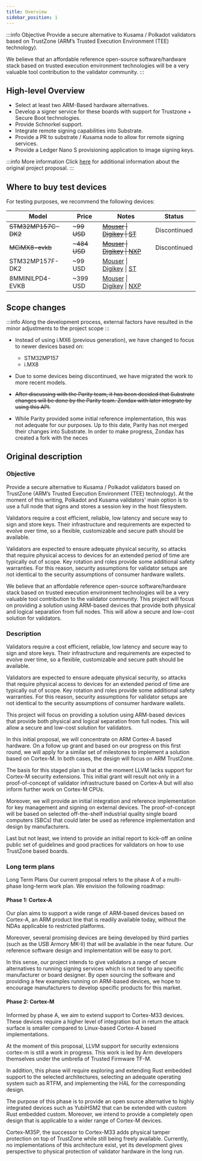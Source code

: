 ```yaml
---
title: Overview
sidebar_position: 1
---
```


:::info Objective
Provide a secure alternative to Kusama / Polkadot validators based on TrustZone (ARM’s Trusted Execution Environment (TEE) technology).

We believe that an affordable reference open-source software/hardware stack based on trusted execution environment technologies will be a very valuable tool contribution to the validator community.
:::

## High-level Overview

- Select at least two ARM-Based hardware alternatives.
- Develop a signer service for these boards with support for Trustzone + Secure Boot technologies.
- Provide Schnorkel support.
- Integrate remote signing capabilities into Substrate.
- Provide a PR to substrate / Kusama node to allow for remote signing services.
- Provide a Ledger Nano S provisioning application to image signing keys.

:::info More information
Click [here](Description.md) for additional information about the original project proposal.
:::

## Where to buy test devices

For testing purposes, we recommend the following devices:

| Model               | Price        | Notes                                 | Status       |
| ------------------- | ------------ | ------------------------------------- | ------------ |
| ~~STM32MP157C-DK2~~ | ~~~99 USD~~  | ~~[Mouser][1] \| [Digikey][2] \| [ST][3]~~  | Discontinued |
| ~~MCiMX8-evkb~~     | ~~~484 USD~~ | ~~[Mouser][4] \| [Digikey][5] \| [NXP][6]~~ | Discontinued |
| STM32MP157F-DK2     | ~99 USD      | [Mouser][7] \| [Digikey][8] \| [ST][9]      |              |
| 8MMINILPD4-EVKB     | ~399 USD     | [Mouser][10] \| [Digikey][11] \| [NXP][12]  |              |

[1]: https://www.mouser.ch/ProductDetail/STMicroelectronics/STM32MP157C-DK2?qs=9r4v7xj2LnnSrQDGcA2diw==
[2]: https://www.digikey.ch/products/en?keywords=MCIMX8M-EVKB
[3]: https://www.st.com/en/evaluation-tools/stm32mp157c-dk2.html#sample-and-buy
[4]: https://www.nxp.com/part/MCIMX8M-EVKB#/
[5]: https://www.mouser.ch/ProductDetail/NXP-Semiconductors/MCIMX8M-EVKB?qs=%2Fha2pyFaduhMHVqoUq4oRfF9hEn3wIuiNQ14GBmEQkNua8L5aW7Edg%3D%3D
[6]: https://www.digikey.ch/products/en?keywords=STM32MP157C-DK2
[7]: https://www.mouser.ch/ProductDetail/STMicroelectronics/STM32MP157F-DK2?qs=%2Fha2pyFaduh%2FKELL0HLb%2FECDk5lYWRrcRLUQZ3SoIdw032GWb9p%252BhQ==
[8]: https://www.digikey.ch/products/en?keywords=STM32MP157F-DK2
[9]: https://www.st.com/en/evaluation-tools/stm32mp157f-dk2.html#sample-buy
[10]: https://www.mouser.ch/ProductDetail/NXP/8MMINILPD4-EVKB?qs=sGAEpiMZZMv0NwlthflBiwR1FQLSfx15LWRjYUcqUMY%3D
[11]: https://www.digikey.ch/products/en?keywords=8MMINILPD4-EVKB
[12]: https://www.nxp.com/part/8MMINILPD4-EVKB#/

## Scope changes

:::info
Along the development process, external factors have resulted in the minor adjustments to the project scope
:::

- Instead of using i.MX6 (previous generation), we have changed to focus to newer devices based on:

  - STM32MP157
  - i.MX8

- Due to some devices being discontinued, we have migrated the work to more recent models.

- ~~After discussing with the Parity team, it has been decided that Substrate changes will be done by the Parity team.
Zondax with later integrate by using this API.~~

- While Parity provided some initial reference implementation, this was not adequate for our purposes. Up to this date, Parity has not merged their changes into Substrate.
In order to make progress, Zondax has created a fork with the neces 

## Original description

### Objective

Provide a secure alternative to Kusama / Polkadot validators based on TrustZone (ARM’s Trusted Execution Environment (TEE) technology). At the moment of this writing, Polkadot and Kusama validators' main option is to use a full node that signs and stores a session key in the host filesystem.

Validators require a cost efficient, reliable, low latency and secure way to sign and store keys. Their infrastructure and requirements are expected to evolve over time, so a flexible, customizable and secure path should be available.

Validators are expected to ensure adequate physical security, so attacks that require physical access to devices for an extended period of time are typically out of scope. Key rotation and roles provide some additional safety warranties. For this reason, security assumptions for validator setups are not identical to the security assumptions of consumer hardware wallets.

We believe that an affordable reference open-source software/hardware stack based on trusted execution environment technologies will be a very valuable tool contribution to the validator community.
This project will focus on providing a solution using ARM-based devices that provide both physical and logical separation from full nodes. This will allow a secure and low-cost solution for validators.

### Description

Validators require a cost efficient, reliable, low latency and secure way to sign and store keys. Their infrastructure and requirements are expected to evolve over time, so a flexible, customizable and secure path should be available.

Validators are expected to ensure adequate physical security, so attacks that require physical access to devices for an extended period of time are typically out of scope. Key rotation and roles provide some additional safety warranties. For this reason, security assumptions for validator setups are not identical to the security assumptions of consumer hardware wallets.

This project will focus on providing a solution using ARM-based devices that provide both physical and logical separation from full nodes. This will allow a secure and low-cost solution for validators.

In this initial proposal, we will concentrate on ARM Cortex-A based hardware. On a follow up grant and based on our progress on this first round, we will apply for a similar set of milestones to implement a solution based on Cortex-M. In both cases, the design will focus on ARM TrustZone.

The basis for this staged plan is that at the moment LLVM lacks support for Cortex-M security extensions. This initial grant will result not only in a proof-of-concept of validator infrastructure based on Cortex-A but will also inform further work on Cortex-M CPUs.

Moreover, we will provide an initial integration and reference implementation for key management and signing on external devices. The proof-of-concept will be based on selected off-the-shelf industrial quality single board computers (SBCs) that could later be used as reference implementation and design by manufacturers.

Last but not least, we intend to provide an initial report to kick-off an online public set of guidelines and good practices for validators on how to use TrustZone based boards.

### Long term plans

Long Term Plans
Our current proposal refers to the phase A of a multi-phase long-term work plan. We envision the following roadmap:

#### Phase 1: Cortex-A

Our plan aims to support a wide range of ARM-based devices based on Cortex-A, an ARM product line that is readily available today, without the NDAs applicable to restricted platforms.

Moreover, several promising devices are being developed by third parties (such as the USB Armory MK-II) that will be available in the near future. Our reference software design and implementation will be easy to port.

In this sense, our project intends to give validators a range of secure alternatives to running signing services which is not tied to any specific manufacturer or board designer. By open sourcing the software and providing a few examples running on ARM-based devices, we hope to encourage manufacturers to develop specific products for this market.

#### Phase 2: Cortex-M

Informed by phase A, we aim to extend support to Cortex-M33 devices. These devices require a higher level of integration but in return the attack surface is smaller compared to Linux-based Cortex-A based implementations.

At the moment of this proposal, LLVM support for security extensions cortex-m is still a work in progress. This work is led by Arm developers themselves under the umbrella of Trusted Firmware TF-M.

In addition, this phase will require exploring and extending Rust embedded support to the selected architectures, selecting an adequate operating system such as RTFM, and implementing the HAL for the corresponding design.

The purpose of this phase is to provide an open source alternative to highly integrated devices such as YubiHSM2 that can be extended with custom Rust embedded custom. Moreover, we intend to provide a completely open design that is applicable to a wider range of Cortex-M devices.

Cortex-M35P, the successor to Cortex-M33 adds physical tamper protection on top of TrustZone while still being freely available. Currently, no implementations of this architecture exist, yet its development gives perspective to physical protection of validator hardware in the long run.

